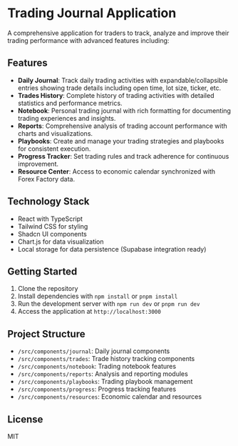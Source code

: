 # Trading Journal Application

A comprehensive application for traders to track, analyze and improve their trading performance with advanced features including:

## Features

- **Daily Journal**: Track daily trading activities with expandable/collapsible entries showing trade details including open time, lot size, ticker, etc.
- **Trades History**: Complete history of trading activities with detailed statistics and performance metrics.
- **Notebook**: Personal trading journal with rich formatting for documenting trading experiences and insights.
- **Reports**: Comprehensive analysis of trading account performance with charts and visualizations.
- **Playbooks**: Create and manage your trading strategies and playbooks for consistent execution.
- **Progress Tracker**: Set trading rules and track adherence for continuous improvement.
- **Resource Center**: Access to economic calendar synchronized with Forex Factory data.

## Technology Stack

- React with TypeScript
- Tailwind CSS for styling
- Shadcn UI components
- Chart.js for data visualization
- Local storage for data persistence (Supabase integration ready)

## Getting Started

1. Clone the repository
2. Install dependencies with `npm install` or `pnpm install`
3. Run the development server with `npm run dev` or `pnpm run dev`
4. Access the application at `http://localhost:3000`

## Project Structure

- `/src/components/journal`: Daily journal components
- `/src/components/trades`: Trade history tracking components
- `/src/components/notebook`: Trading notebook features
- `/src/components/reports`: Analysis and reporting modules
- `/src/components/playbooks`: Trading playbook management
- `/src/components/progress`: Progress tracking features
- `/src/components/resources`: Economic calendar and resources

## License

MIT